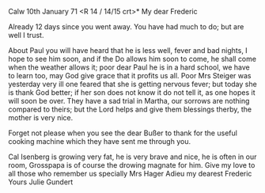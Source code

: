  Calw 10th January 71
 <R 14 / 14/15 crt>*
My dear Frederic

Already 12 days since you went away. You have had much to do; but are well I trust.

About Paul you will have heard that he is less well, fever and bad nights, I hope to see him soon, and if the Do allows him soon to come, he shall come when the weather allows it; poor dear Paul he is in a hard school, we have to learn too, may God give grace that it profits us all. Poor Mrs Steiger was yesterday very ill one feared that she is getting nervous fever; but today she is thank God better; if her son does not know it do not tell it, as one hopes it will soon be over. They have a sad trial in Martha, our sorrows are nothing compared to theirs; but the Lord helps and give them blessings therby, the mother is very nice.

Forget not please when you see the dear Bußer to thank for the useful cooking machine which they have sent me through you.

Cal Isenberg is growing very fat, he is very brave and nice, he is often in our room, Grosspapa is of course the drowing magnate for him. 
Give my love to all those who remember us specially Mrs Hager 
Adieu my dearest Frederic
 Yours Julie Gundert
